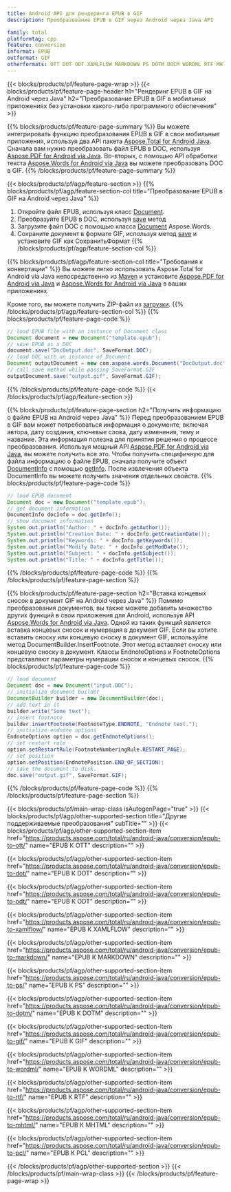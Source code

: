 ```yaml
---
title: Android API для рендеринга EPUB в GIF
description: Преобразование EPUB в GIF через Android через Java API

family: total
platformtag: cpp
feature: conversion
informat: EPUB
outformat: GIF
otherformats: OTT DOT ODT XAMLFLOW MARKDOWN PS DOTM DOCM WORDML RTF MHTML PCL
---
```

{{< blocks/products/pf/feature-page-wrap >}}
{{< blocks/products/pf/feature-page-header h1="Рендеринг EPUB в GIF на Android через Java" h2="Преобразование EPUB в GIF в мобильных приложениях без установки какого-либо программного обеспечения" >}}

{{% blocks/products/pf/feature-page-summary %}}
Вы можете интегрировать функцию преобразования EPUB в GIF в свои мобильные приложения, используя два API пакета [Aspose.Total for Android Java](https://products.aspose.com/total/android-java/). Сначала вам нужно преобразовать файл EPUB в DOC, используя [Aspose.PDF for Android via Java](https://products.aspose.com/pdf/android-java/). Во-вторых, с помощью API обработки текста [Aspose.Words for Android via Java](https://products.aspose.com/words/android-java/) вы можете преобразовать DOC в GIF. 
{{% /blocks/products/pf/feature-page-summary  %}}

{{< blocks/products/pf/agp/feature-section >}}
{{% blocks/products/pf/agp/feature-section-col title="Преобразование EPUB в GIF на Android через Java" %}}
1. Откройте файл EPUB, используя класс [Document](https://reference.aspose.com/pdf/java/com.aspose.pdf/Document).
2. Преобразуйте EPUB в DOC, используя [save](https://reference.aspose.com/pdf/java/com.aspose.pdf/Document#save-java.lang.String-com.aspose.pdf.SaveOptions-) метод
3. Загрузите файл DOC с помощью класса [Document](https://reference.aspose.com/words/java/com.aspose.words/Document) Aspose.Words.
4. Сохраните документ в формате GIF, используя метод [save](https://reference.aspose.com/words/java/com.aspose.words/Document#save(java.lang.String,int)) и установите GIF как СохранитьФормат
{{% /blocks/products/pf/agp/feature-section-col %}}

{{% blocks/products/pf/agp/feature-section-col title="Требования к конвертации" %}}
Вы можете легко использовать Aspose.Total for Android via Java непосредственно из [Maven](https://repository.aspose.com/webapp/#/artifacts/browse/tree/General/repo/com/aspose/aspose-total) и установите [Aspose.PDF for Android via Java](https://docs.aspose.com/pdf/androidjava/installation/) и [Aspose.Words for Android via Java](https://docs.aspose.com/words/java/install-aspose-words-for-android-через-java/#install-asposewords-for-android-через-java-из-maven-репозитория) в ваших приложениях.

Кроме того, вы можете получить ZIP-файл из [загрузки](https://downloads.aspose.com/total/androidjava).
{{% /blocks/products/pf/agp/feature-section-col %}}
{{% blocks/products/pf/feature-page-code %}}

```java
// load EPUB file with an instance of Document class
Document document = new Document("template.epub");
// save EPUB as a DOC 
document.save("DocOutput.doc", SaveFormat.DOC); 
// load DOC with an instance of Document
Document outputDocument = new com.aspose.words.Document("DocOutput.doc");
// call save method while passing SaveFormat.GIF
outputDocument.save("output.gif", SaveFormat.GIF);   
```


{{% /blocks/products/pf/feature-page-code %}}
{{< /blocks/products/pf/agp/feature-section >}}

{{% blocks/products/pf/feature-page-section  h2="Получить информацию о файле EPUB на Android через Java" %}}
Перед преобразованием EPUB в GIF вам может потребоваться информация о документе, включая автора, дату создания, ключевые слова, дату изменения, тему и название. Эта информация полезна для принятия решения о процессе преобразования. Используя мощный API [Aspose.PDF for Android via Java](https://docs.aspose.com/pdf/androidjava/), вы можете получить все это. Чтобы получить специфичную для файла информацию о файле EPUB, сначала получите объект [DocumentInfo](https://reference.aspose.com/pdf/java/com.aspose.pdf/DocumentInfo) с помощью [getInfo](https://reference.aspose.com/pdf/java/com.aspose.pdf/Document#getInfo--). После извлечения объекта DocumentInfo вы можете получить значения отдельных свойств.
{{% blocks/products/pf/feature-page-code %}}

```java
// load EPUB document
Document doc = new Document("template.epub");
// get document information
DocumentInfo docInfo = doc.getInfo();
// show document information
System.out.println("Author: " + docInfo.getAuthor());
System.out.println("Creation Date: " + docInfo.getCreationDate());
System.out.println("Keywords: " + docInfo.getKeywords());
System.out.println("Modify Date: " + docInfo.getModDate());
System.out.println("Subject: " + docInfo.getSubject());
System.out.println("Title: " + docInfo.getTitle());
```

{{% /blocks/products/pf/feature-page-code  %}}
{{% /blocks/products/pf/feature-page-section %}}

{{% blocks/products/pf/feature-page-section  h2="Вставка концевых сносок в документ GIF на Android через Java" %}}
Помимо преобразования документов, вы также можете добавить множество других функций в свои приложения для Android, используя API [Aspose.Words for Android via Java](https://products.aspose.com/words/androidjava/). Одной из таких функций является вставка концевых сносок и нумерация в документ GIF. Если вы хотите вставить сноску или концевую сноску в документ GIF, используйте метод DocumentBuilder.InsertFootnote. Этот метод вставляет сноску или концевую сноску в документ. Классы EndnoteOptions и FootnoteOptions представляют параметры нумерации сносок и концевых сносок.
{{% blocks/products/pf/feature-page-code %}}

```java
// load document
Document doc = new Document("input.DOC");
// initialize document builder
DocumentBuilder builder = new DocumentBuilder(doc);
// add text in it
builder.write("Some text");
// insert footnote
builder.insertFootnote(FootnoteType.ENDNOTE, "Endnote text.");
// initialize endnote options
EndnoteOptions option = doc.getEndnoteOptions();
// set restart rule
option.setRestartRule(FootnoteNumberingRule.RESTART_PAGE);
// set position
option.setPosition(EndnotePosition.END_OF_SECTION);
// save the document to disk.
doc.save("output.gif", SaveFormat.GIF);  
```

{{% /blocks/products/pf/feature-page-code  %}}
{{% /blocks/products/pf/feature-page-section %}}

{{< blocks/products/pf/main-wrap-class isAutogenPage="true" >}}
{{< blocks/products/pf/agp/other-supported-section title="Другие поддерживаемые преобразования" subTitle="" >}}
{{< blocks/products/pf/agp/other-supported-section-item href="https://products.aspose.com/total/ru/android-java/conversion/epub-to-ott/" name="EPUB К OTT" description="" >}}

{{< blocks/products/pf/agp/other-supported-section-item href="https://products.aspose.com/total/ru/android-java/conversion/epub-to-dot/" name="EPUB К DOT" description="" >}}

{{< blocks/products/pf/agp/other-supported-section-item href="https://products.aspose.com/total/ru/android-java/conversion/epub-to-odt/" name="EPUB К ODT" description="" >}}

{{< blocks/products/pf/agp/other-supported-section-item href="https://products.aspose.com/total/ru/android-java/conversion/epub-to-xamlflow/" name="EPUB К XAMLFLOW" description="" >}}

{{< blocks/products/pf/agp/other-supported-section-item href="https://products.aspose.com/total/ru/android-java/conversion/epub-to-markdown/" name="EPUB К MARKDOWN" description="" >}}

{{< blocks/products/pf/agp/other-supported-section-item href="https://products.aspose.com/total/ru/android-java/conversion/epub-to-ps/" name="EPUB К PS" description="" >}}

{{< blocks/products/pf/agp/other-supported-section-item href="https://products.aspose.com/total/ru/android-java/conversion/epub-to-dotm/" name="EPUB К DOTM" description="" >}}

{{< blocks/products/pf/agp/other-supported-section-item href="https://products.aspose.com/total/ru/android-java/conversion/epub-to-gif/" name="EPUB К GIF" description="" >}}

{{< blocks/products/pf/agp/other-supported-section-item href="https://products.aspose.com/total/ru/android-java/conversion/epub-to-wordml/" name="EPUB К WORDML" description="" >}}

{{< blocks/products/pf/agp/other-supported-section-item href="https://products.aspose.com/total/ru/android-java/conversion/epub-to-rtf/" name="EPUB К RTF" description="" >}}

{{< blocks/products/pf/agp/other-supported-section-item href="https://products.aspose.com/total/ru/android-java/conversion/epub-to-mhtml/" name="EPUB К MHTML" description="" >}}

{{< blocks/products/pf/agp/other-supported-section-item href="https://products.aspose.com/total/ru/android-java/conversion/epub-to-pcl/" name="EPUB К PCL" description="" >}}


{{< /blocks/products/pf/agp/other-supported-section >}}
{{< /blocks/products/pf/main-wrap-class >}}
{{< /blocks/products/pf/feature-page-wrap >}}